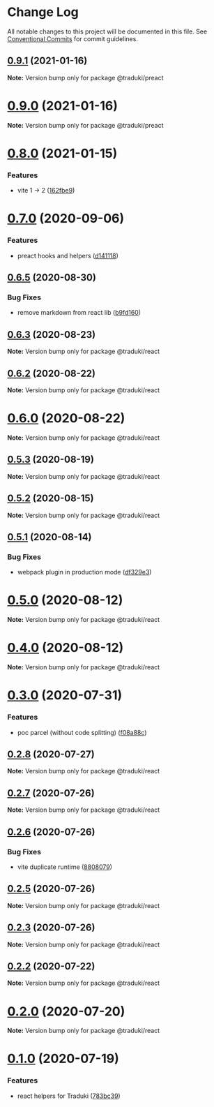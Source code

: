 # Change Log

All notable changes to this project will be documented in this file.
See [Conventional Commits](https://conventionalcommits.org) for commit guidelines.

## [0.9.1](https://github.com/havelaer/traduki/compare/v0.9.0...v0.9.1) (2021-01-16)

**Note:** Version bump only for package @traduki/preact





# [0.9.0](https://github.com/havelaer/traduki/compare/v0.8.0...v0.9.0) (2021-01-16)

**Note:** Version bump only for package @traduki/preact





# [0.8.0](https://github.com/havelaer/traduki/compare/v0.7.2...v0.8.0) (2021-01-15)


### Features

* vite 1 -> 2 ([162fbe9](https://github.com/havelaer/traduki/commit/162fbe9c54214913029b252d3bb2a111d1f9951f))





# [0.7.0](https://github.com/havelaer/traduki/compare/v0.6.5...v0.7.0) (2020-09-06)


### Features

* preact hooks and helpers ([d141118](https://github.com/havelaer/traduki/commit/d141118518b16f8b9045bc6b0eab76c08f0cf802))





## [0.6.5](https://github.com/havelaer/traduki/compare/v0.6.4...v0.6.5) (2020-08-30)


### Bug Fixes

* remove markdown from react lib ([b9fd160](https://github.com/havelaer/traduki/commit/b9fd160210a20d0f3f8cc39a84df8f3a3059b685))





## [0.6.3](https://github.com/havelaer/traduki/compare/v0.6.2...v0.6.3) (2020-08-23)

**Note:** Version bump only for package @traduki/react





## [0.6.2](https://github.com/havelaer/traduki/compare/v0.6.1...v0.6.2) (2020-08-22)

**Note:** Version bump only for package @traduki/react





# [0.6.0](https://github.com/havelaer/traduki/compare/v0.5.3...v0.6.0) (2020-08-22)

**Note:** Version bump only for package @traduki/react





## [0.5.3](https://github.com/havelaer/traduki/compare/v0.5.2...v0.5.3) (2020-08-19)

**Note:** Version bump only for package @traduki/react





## [0.5.2](https://github.com/havelaer/traduki/compare/v0.5.1...v0.5.2) (2020-08-15)

**Note:** Version bump only for package @traduki/react





## [0.5.1](https://github.com/havelaer/traduki/compare/v0.5.0...v0.5.1) (2020-08-14)


### Bug Fixes

* webpack plugin in production mode ([df329e3](https://github.com/havelaer/traduki/commit/df329e34c74cf7453dc6d9e04fff8dcff74eb03e))





# [0.5.0](https://github.com/havelaer/traduki/compare/v0.4.0...v0.5.0) (2020-08-12)

**Note:** Version bump only for package @traduki/react





# [0.4.0](https://github.com/havelaer/traduki/compare/v0.3.0...v0.4.0) (2020-08-12)

**Note:** Version bump only for package @traduki/react





# [0.3.0](https://github.com/havelaer/traduki/compare/v0.2.8...v0.3.0) (2020-07-31)


### Features

* poc parcel (without code splitting) ([f08a88c](https://github.com/havelaer/traduki/commit/f08a88cffe45a884f7fe3e1962f2395ab5743fb9))





## [0.2.8](https://github.com/havelaer/traduki/compare/v0.2.7...v0.2.8) (2020-07-27)

**Note:** Version bump only for package @traduki/react





## [0.2.7](https://github.com/havelaer/traduki/compare/v0.2.6...v0.2.7) (2020-07-26)

**Note:** Version bump only for package @traduki/react





## [0.2.6](https://github.com/havelaer/traduki/compare/v0.2.5...v0.2.6) (2020-07-26)


### Bug Fixes

* vite duplicate runtime ([8808079](https://github.com/havelaer/traduki/commit/880807970a9cb14177af02447820ea6fc76614f6))





## [0.2.5](https://github.com/havelaer/traduki/compare/v0.2.4...v0.2.5) (2020-07-26)

**Note:** Version bump only for package @traduki/react





## [0.2.3](https://github.com/havelaer/traduki/compare/v0.2.2...v0.2.3) (2020-07-26)

**Note:** Version bump only for package @traduki/react





## [0.2.2](https://github.com/havelaer/traduki/compare/v0.2.1...v0.2.2) (2020-07-22)

**Note:** Version bump only for package @traduki/react





# [0.2.0](https://github.com/havelaer/traduki/compare/v0.1.0...v0.2.0) (2020-07-20)

**Note:** Version bump only for package @traduki/react





# [0.1.0](https://github.com/havelaer/traduki/compare/v0.0.3...v0.1.0) (2020-07-19)


### Features

* react helpers for Traduki ([783bc39](https://github.com/havelaer/traduki/commit/783bc39dd56eb1abba600046bce875f607ed8def))

